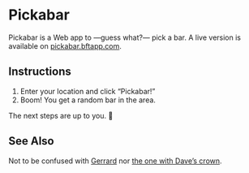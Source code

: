 # Pickabar

Pickabar is a Web app to —guess what?— pick a bar. A live version is available
on [pickabar.bftapp.com](http://pickabar.bftapp.com).

## Instructions

1. Enter your location and click “Pickabar!”
2. Boom! You get a random bar in the area.

The next steps are up to you. 🍻

## See Also

Not to be confused with [Gerrard][] nor [the one with Dave’s crown][dave].

[Gerrard]: http://www.imdb.com/name/nm4946902/
[dave]: http://www.pickabar.com/blog2/about-2/#post-1168
